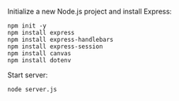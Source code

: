 Initialize a new Node.js project and install Express:
```
npm init -y
npm install express
npm install express-handlebars
npm install express-session
npm install canvas
npm install dotenv
```

Start server:
```
node server.js
```